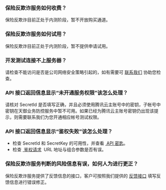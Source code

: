 ### 保险反欺诈服务如何收费？
保险反欺诈目前正处于内测阶段，暂不开放购买通道。
### 保险反欺诈服务如何试用？
保险反欺诈目前正处于内测阶段，暂不提供申请试用。
### 开发测试连接不上服务器？
请检查不能访问是否是公司网络安全策略引起的，如有需要可 [联系我们](https://cloud.tencent.com/about/connect) 协助您检查。
### API 接口返回信息显示“未开通服务权限”该怎么处理？
请核对 SecretId 是否填写正确，并且必须使用腾讯云主账号中的密钥，子帐号中密钥在天御业务防控服务中暂不可用。如果已经为腾讯云主账号密钥仍出现该提示，则需要联系我们为您开通相应帐号测试权限。
### API 接口返回信息显示“鉴权失败”该怎么处理？
- 检查 SecretId 和 SecretKey 的可用性，并查看 [ API 密匙](https://cloud.tencent.com/login?s_url=https%3A%2F%2Fconsole.cloud.tencent.com%2Fcapi)。
- 检查 [ 鉴权请求](https://cloud.tencent.com/document/product/295/7287)  URL 地址与组合参数是否有误。
### 保险反欺诈服务判断的风险信息有误，如何人为进行更正？
保险反欺诈服务提供了反馈信息的接口，客户可按照我们提供的 [反馈接口](https://cloud.tencent.com/document/api/295/4052) 填写反馈信息进行错误修正。
